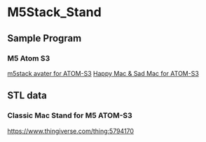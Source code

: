 # M5Stack_Stand

## Sample Program
### M5 Atom S3
[m5stack avater for ATOM-S3](examples/m5stack_avater-S3)
[Happy Mac & Sad Mac for ATOM-S3](examples/m5atom-S3-sadmec)

## STL data 
### Classic Mac Stand for M5 ATOM-S3
<https://www.thingiverse.com/thing:5794170>
